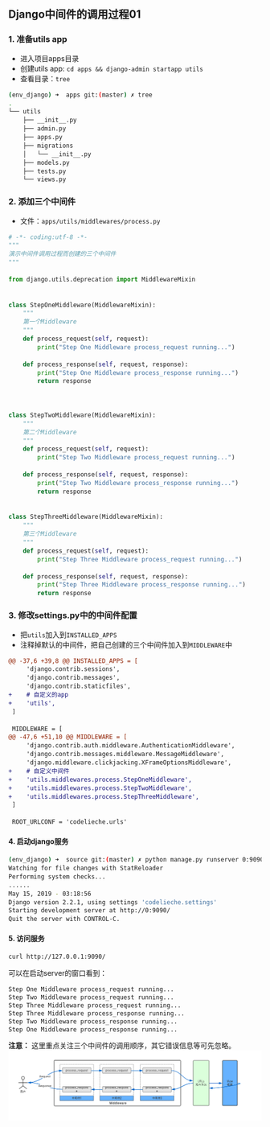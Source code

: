 ## Django中间件的调用过程01

### 1. 准备utils app
- 进入项目apps目录
- 创建utils app: `cd apps && django-admin startapp utils`
- 查看目录：`tree`
```bash
(env_django) ➜  apps git:(master) ✗ tree
.
└── utils
    ├── __init__.py
    ├── admin.py
    ├── apps.py
    ├── migrations
    │   └── __init__.py
    ├── models.py
    ├── tests.py
    └── views.py
```

### 2. 添加三个中间件
- 文件：`apps/utils/middlewares/process.py`

```python
# -*- coding:utf-8 -*-
"""
演示中间件调用过程而创建的三个中间件
"""

from django.utils.deprecation import MiddlewareMixin


class StepOneMiddleware(MiddlewareMixin):
    """
    第一个Middleware
    """
    def process_request(self, request):
        print("Step One Middleware process_request running...")

    def process_response(self, request, response):
        print("Step One Middleware process_response running...")
        return response



class StepTwoMiddleware(MiddlewareMixin):
    """
    第二个Middleware
    """
    def process_request(self, request):
        print("Step Two Middleware process_request running...")

    def process_response(self, request, response):
        print("Step Two Middleware process_response running...")
        return response


class StepThreeMiddleware(MiddlewareMixin):
    """
    第三个Middleware
    """
    def process_request(self, request):
        print("Step Three Middleware process_request running...")

    def process_response(self, request, response):
        print("Step Three Middleware process_response running...")
        return response     
```

### 3. 修改settings.py中的中间件配置
- 把`utils`加入到`INSTALLED_APPS`
- 注释掉默认的中间件，把自己创建的三个中间件加入到`MIDDLEWARE`中

```diff
@@ -37,6 +39,8 @@ INSTALLED_APPS = [
     'django.contrib.sessions',
     'django.contrib.messages',
     'django.contrib.staticfiles',
+    # 自定义的app
+    'utils',
 ]
 
 MIDDLEWARE = [
@@ -47,6 +51,10 @@ MIDDLEWARE = [
     'django.contrib.auth.middleware.AuthenticationMiddleware',
     'django.contrib.messages.middleware.MessageMiddleware',
     'django.middleware.clickjacking.XFrameOptionsMiddleware',
+    # 自定义中间件
+    'utils.middlewares.process.StepOneMiddleware',
+    'utils.middlewares.process.StepTwoMiddleware',
+    'utils.middlewares.process.StepThreeMiddleware',
 ]
 
 ROOT_URLCONF = 'codelieche.urls'
 ```

 #### 4. 启动django服务
```bash
(env_django) ➜  source git:(master) ✗ python manage.py runserver 0:9090
Watching for file changes with StatReloader
Performing system checks...
......
May 15, 2019 - 03:18:56
Django version 2.2.1, using settings 'codelieche.settings'
Starting development server at http://0:9090/
Quit the server with CONTROL-C.
```

#### 5. 访问服务
```bash
curl http://127.0.0.1:9090/
```
可以在启动server的窗口看到：
```
Step One Middleware process_request running...
Step Two Middleware process_request running...
Step Three Middleware process_request running...
Step Three Middleware process_response running...
Step Two Middleware process_response running...
Step One Middleware process_response running...
```

**注意：** 这里重点关注三个中间件的调用顺序，其它错误信息等可先忽略。
![](../assets/images/01-http-request-middleware-process01.jpg)
